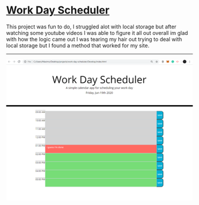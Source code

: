 # [Work Day Scheduler](https://maximo100100.github.io/work-day-scheduler)

This project was fun to do, I struggled alot with local storage but after watching some youtube videos I was able to figure it all out overall im glad with how the logic came out I was tearing my hair out trying to deal with local storage but I found a method that worked for my site.

-----------------------------------------------------------------------------------------------------------------------------------------

![Project picture](https://raw.githubusercontent.com/Maximo100100/work-day-scheduler/master/Work-Day-Scheduler.PNG)
